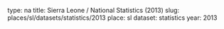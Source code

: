 type: na
title: Sierra Leone / National Statistics (2013)
slug: places/sl/datasets/statistics/2013
place: sl
dataset: statistics
year: 2013
